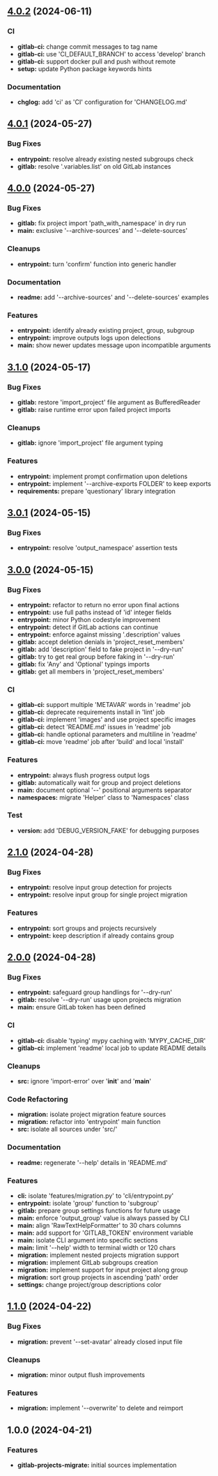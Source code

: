 
<a name="4.0.2"></a>
## [4.0.2](https://gitlab.com/AdrianDC/gitlab-projects-migrate/compare/4.0.1...4.0.2) (2024-06-11)

### CI

* **gitlab-ci:** change commit messages to tag name
* **gitlab-ci:** use 'CI_DEFAULT_BRANCH' to access 'develop' branch
* **gitlab-ci:** support docker pull and push without remote
* **setup:** update Python package keywords hints

### Documentation

* **chglog:** add 'ci' as 'CI' configuration for 'CHANGELOG.md'


<a name="4.0.1"></a>
## [4.0.1](https://gitlab.com/AdrianDC/gitlab-projects-migrate/compare/4.0.0...4.0.1) (2024-05-27)

### Bug Fixes

* **entrypoint:** resolve already existing nested subgroups check
* **gitlab:** resolve '.variables.list' on old GitLab instances


<a name="4.0.0"></a>
## [4.0.0](https://gitlab.com/AdrianDC/gitlab-projects-migrate/compare/3.1.0...4.0.0) (2024-05-27)

### Bug Fixes

* **gitlab:** fix project import 'path_with_namespace' in dry run
* **main:** exclusive '--archive-sources' and '--delete-sources'

### Cleanups

* **entrypoint:** turn 'confirm' function into generic handler

### Documentation

* **readme:** add '--archive-sources' and '--delete-sources' examples

### Features

* **entrypoint:** identify already existing project, group, subgroup
* **entrypoint:** improve outputs logs upon delections
* **main:** show newer updates message upon incompatible arguments


<a name="3.1.0"></a>
## [3.1.0](https://gitlab.com/AdrianDC/gitlab-projects-migrate/compare/3.0.1...3.1.0) (2024-05-17)

### Bug Fixes

* **gitlab:** restore 'import_project' file argument as BufferedReader
* **gitlab:** raise runtime error upon failed project imports

### Cleanups

* **gitlab:** ignore 'import_project' file argument typing

### Features

* **entrypoint:** implement prompt confirmation upon deletions
* **entrypoint:** implement '--archive-exports FOLDER' to keep exports
* **requirements:** prepare 'questionary' library integration


<a name="3.0.1"></a>
## [3.0.1](https://gitlab.com/AdrianDC/gitlab-projects-migrate/compare/3.0.0...3.0.1) (2024-05-15)

### Bug Fixes

* **entrypoint:** resolve 'output_namespace' assertion tests


<a name="3.0.0"></a>
## [3.0.0](https://gitlab.com/AdrianDC/gitlab-projects-migrate/compare/2.1.0...3.0.0) (2024-05-15)

### Bug Fixes

* **entrypoint:** refactor to return no error upon final actions
* **entrypoint:** use full paths instead of 'id' integer fields
* **entrypoint:** minor Python codestyle improvement
* **entrypoint:** detect if GitLab actions can continue
* **entrypoint:** enforce against missing '.description' values
* **gitlab:** accept deletion denials in 'project_reset_members'
* **gitlab:** add 'description' field to fake project in '--dry-run'
* **gitlab:** try to get real group before faking in '--dry-run'
* **gitlab:** fix 'Any' and 'Optional' typings imports
* **gitlab:** get all members in 'project_reset_members'

### CI

* **gitlab-ci:** support multiple 'METAVAR' words in 'readme' job
* **gitlab-ci:** deprecate requirements install in 'lint' job
* **gitlab-ci:** implement 'images' and use project specific images
* **gitlab-ci:** detect 'README.md' issues in 'readme' job
* **gitlab-ci:** handle optional parameters and multiline in 'readme'
* **gitlab-ci:** move 'readme' job after 'build' and local 'install'

### Features

* **entrypoint:** always flush progress output logs
* **gitlab:** automatically wait for group and project deletions
* **main:** document optional '--' positional arguments separator
* **namespaces:** migrate 'Helper' class to 'Namespaces' class

### Test

* **version:** add 'DEBUG_VERSION_FAKE' for debugging purposes


<a name="2.1.0"></a>
## [2.1.0](https://gitlab.com/AdrianDC/gitlab-projects-migrate/compare/2.0.0...2.1.0) (2024-04-28)

### Bug Fixes

* **entrypoint:** resolve input group detection for projects
* **entrypoint:** resolve input group for single project migration

### Features

* **entrypoint:** sort groups and projects recursively
* **entrypoint:** keep description if already contains group


<a name="2.0.0"></a>
## [2.0.0](https://gitlab.com/AdrianDC/gitlab-projects-migrate/compare/1.1.0...2.0.0) (2024-04-28)

### Bug Fixes

* **entrypoint:** safeguard group handlings for '--dry-run'
* **gitlab:** resolve '--dry-run' usage upon projects migration
* **main:** ensure GitLab token has been defined

### CI

* **gitlab-ci:** disable 'typing' mypy caching with 'MYPY_CACHE_DIR'
* **gitlab-ci:** implement 'readme' local job to update README details

### Cleanups

* **src:** ignore 'import-error' over '__init__' and '__main__'

### Code Refactoring

* **migration:** isolate project migration feature sources
* **migration:** refactor into 'entrypoint' main function
* **src:** isolate all sources under 'src/'

### Documentation

* **readme:** regenerate '--help' details in 'README.md'

### Features

* **cli:** isolate 'features/migration.py' to 'cli/entrypoint.py'
* **entrypoint:** isolate 'group' function to 'subgroup'
* **gitlab:** prepare group settings functions for future usage
* **main:** enforce 'output_group' value is always passed by CLI
* **main:** align 'RawTextHelpFormatter' to 30 chars columns
* **main:** add support for 'GITLAB_TOKEN' environment variable
* **main:** isolate CLI argument into specific sections
* **main:** limit '--help' width to terminal width or 120 chars
* **migration:** implement nested projects migration support
* **migration:** implement GitLab subgroups creation
* **migration:** implement support for input project along group
* **migration:** sort group projects in ascending 'path' order
* **settings:** change project/group descriptions color


<a name="1.1.0"></a>
## [1.1.0](https://gitlab.com/AdrianDC/gitlab-projects-migrate/compare/1.0.0...1.1.0) (2024-04-22)

### Bug Fixes

* **migration:** prevent '--set-avatar' already closed input file

### Cleanups

* **migration:** minor output flush improvements

### Features

* **migration:** implement '--overwrite' to delete and reimport


<a name="1.0.0"></a>
## 1.0.0 (2024-04-21)

### Features

* **gitlab-projects-migrate:** initial sources implementation

